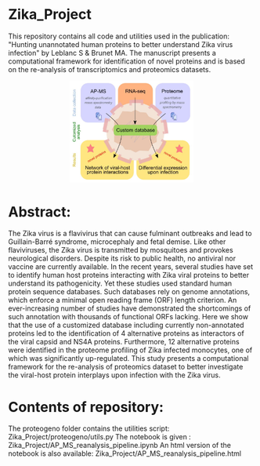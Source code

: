 # Zika_Project

This repository contains all code and utilities used in the publication: "Hunting unannotated human proteins to better understand Zika virus infection" by Leblanc S & Brunet MA.
The manuscript presents a computational framework for identification of novel proteins and is based on the re-analysis of transcriptomics and proteomics datasets.

<p align="center">
<img src="https://github.com/MAB-Lab/Zika_Project/blob/master/Graphical_abstract.JPG" width=50% height=50%>
</p>

# Abstract:
The Zika virus is a flavivirus that can cause fulminant outbreaks and lead to Guillain-Barré syndrome, microcephaly and fetal demise. Like other flaviviruses, the Zika virus is transmitted by mosquitoes and provokes neurological disorders. Despite its risk to public health, no antiviral nor vaccine are currently available. In the recent years, several studies have set to identify human host proteins interacting with Zika viral proteins to better understand its pathogenicity. Yet these studies used standard human protein sequence databases. Such databases rely on genome annotations, which enforce a minimal open reading frame (ORF) length criterion. An ever-increasing number of studies have demonstrated the shortcomings of such annotation with thousands of functional ORFs lacking. Here we show that the use of a customized database including currently non-annotated proteins led to the identification of 4 alternative proteins as interactors of the viral capsid and NS4A proteins. Furthermore, 12 alternative proteins were identified in the proteome profiling of Zika infected monocytes, one of which was significantly up-regulated. This study presents a computational framework for the re-analysis of proteomics dataset to better investigate the viral-host protein interplays upon infection with the Zika virus.

# Contents of repository:
The proteogeno folder contains the utilities script: Zika_Project/proteogeno/utils.py
The notebook is given : Zika_Project/AP_MS_reanalysis_pipeline.ipynb
An html version of the notebook is also available: Zika_Project/AP_MS_reanalysis_pipeline.html

